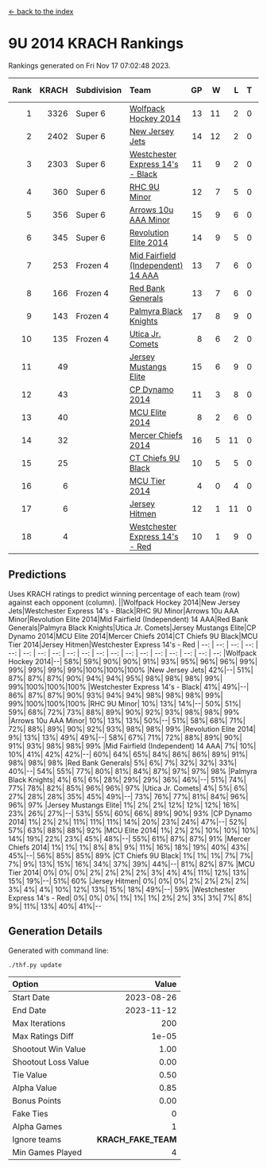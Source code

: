[<- back to the index](readme.md)
# 9U 2014 KRACH Rankings
Rankings generated on Fri Nov 17 07:02:48 2023.

Rank|KRACH|Subdivision|Team|GP|W|L|T|OTW|OTL|SoS|Exp Wins|Win Diff
---:|---:|:---|:---|---:|---:|---:|---:|---:|---:|---:|---:|---:
1|3326|Super 6|[Wolfpack Hockey 2014](https://gamesheetstats.com/seasons/3664/teams/140871/schedule)|13|11|2|0|0|1|799|11.8|-0.0
2|2402|Super 6|[New Jersey Jets](https://gamesheetstats.com/seasons/3664/teams/140881/schedule)|14|12|2|0|2|0|685|12.8|-0.0
3|2303|Super 6|[Westchester Express 14's - Black](https://gamesheetstats.com/seasons/3664/teams/140873/schedule)|11|9|2|0|2|0|853|9.8|-0.0
4|360|Super 6|[RHC 9U Minor](https://gamesheetstats.com/seasons/3664/teams/140876/schedule)|12|7|5|0|1|0|666|7.9|0.0
5|356|Super 6|[Arrows 10u AAA Minor](https://gamesheetstats.com/seasons/3664/teams/140872/schedule)|15|9|6|0|0|1|698|9.9|0.0
6|345|Super 6|[Revolution Elite 2014](https://gamesheetstats.com/seasons/3664/teams/140880/schedule)|14|9|5|0|2|1|393|9.9|0.0
7|253|Frozen 4|[Mid Fairfield (Independent) 14 AAA](https://gamesheetstats.com/seasons/3664/teams/140878/schedule)|13|7|6|0|1|0|574|7.9|0.0
8|166|Frozen 4|[Red Bank Generals](https://gamesheetstats.com/seasons/3664/teams/140883/schedule)|13|7|6|0|0|0|524|7.9|0.0
9|143|Frozen 4|[Palmyra Black Knights](https://gamesheetstats.com/seasons/3664/teams/140875/schedule)|17|8|9|0|0|1|747|8.9|0.0
10|135|Frozen 4|[Utica Jr. Comets](https://gamesheetstats.com/seasons/3664/teams/140884/schedule)|8|6|2|0|0|0|57|6.9|0.0
11|49||[Jersey Mustangs Elite](https://gamesheetstats.com/seasons/3664/teams/140888/schedule)|15|6|9|0|0|2|391|6.9|0.0
12|43||[CP Dynamo 2014](https://gamesheetstats.com/seasons/3664/teams/140877/schedule)|11|3|8|0|0|1|346|3.9|0.0
13|40||[MCU Elite 2014](https://gamesheetstats.com/seasons/3664/teams/140874/schedule)|8|2|6|0|0|1|1043|2.9|0.0
14|32||[Mercer Chiefs 2014](https://gamesheetstats.com/seasons/3664/teams/140885/schedule)|16|5|11|0|0|1|265|5.9|0.0
15|25||[CT Chiefs 9U Black](https://gamesheetstats.com/seasons/3664/teams/140886/schedule)|10|5|5|0|1|0|83|5.9|0.0
16|6||[MCU Tier 2014](https://gamesheetstats.com/seasons/3664/teams/140882/schedule)|4|0|4|0|0|0|972|0.9|0.0
17|6||[Jersey Hitmen](https://gamesheetstats.com/seasons/3664/teams/140879/schedule)|12|1|11|0|0|0|825|1.9|0.0
18|4||[Westchester Express 14's - Red](https://gamesheetstats.com/seasons/3664/teams/140887/schedule)|10|1|9|0|0|0|59|1.9|0.0

## Predictions
Uses KRACH ratings to predict winning percentage of each team (row) against each opponent (column).
||Wolfpack Hockey 2014|New Jersey Jets|Westchester Express 14's - Black|RHC 9U Minor|Arrows 10u AAA Minor|Revolution Elite 2014|Mid Fairfield (Independent) 14 AAA|Red Bank Generals|Palmyra Black Knights|Utica Jr. Comets|Jersey Mustangs Elite|CP Dynamo 2014|MCU Elite 2014|Mercer Chiefs 2014|CT Chiefs 9U Black|MCU Tier 2014|Jersey Hitmen|Westchester Express 14's - Red
| --: | --: | --: | --: | --: | --: | --: | --: | --: | --: | --: | --: | --: | --: | --: | --: | --: | --: | --: 
|Wolfpack Hockey 2014|--| 58%| 59%| 90%| 90%| 91%| 93%| 95%| 96%| 96%| 99%| 99%| 99%| 99%| 99%|100%|100%|100%
|New Jersey Jets| 42%|--| 51%| 87%| 87%| 87%| 90%| 94%| 94%| 95%| 98%| 98%| 98%| 99%| 99%|100%|100%|100%
|Westchester Express 14's - Black| 41%| 49%|--| 86%| 87%| 87%| 90%| 93%| 94%| 94%| 98%| 98%| 98%| 99%| 99%|100%|100%|100%
|RHC 9U Minor| 10%| 13%| 14%|--| 50%| 51%| 59%| 68%| 72%| 73%| 88%| 89%| 90%| 92%| 93%| 98%| 98%| 99%
|Arrows 10u AAA Minor| 10%| 13%| 13%| 50%|--| 51%| 58%| 68%| 71%| 72%| 88%| 89%| 90%| 92%| 93%| 98%| 98%| 99%
|Revolution Elite 2014|  9%| 13%| 13%| 49%| 49%|--| 58%| 67%| 71%| 72%| 88%| 89%| 90%| 91%| 93%| 98%| 98%| 99%
|Mid Fairfield (Independent) 14 AAA|  7%| 10%| 10%| 41%| 42%| 42%|--| 60%| 64%| 65%| 84%| 86%| 86%| 89%| 91%| 98%| 98%| 98%
|Red Bank Generals|  5%|  6%|  7%| 32%| 32%| 33%| 40%|--| 54%| 55%| 77%| 80%| 81%| 84%| 87%| 97%| 97%| 98%
|Palmyra Black Knights|  4%|  6%|  6%| 28%| 29%| 29%| 36%| 46%|--| 51%| 74%| 77%| 78%| 82%| 85%| 96%| 96%| 97%
|Utica Jr. Comets|  4%|  5%|  6%| 27%| 28%| 28%| 35%| 45%| 49%|--| 73%| 76%| 77%| 81%| 84%| 96%| 96%| 97%
|Jersey Mustangs Elite|  1%|  2%|  2%| 12%| 12%| 12%| 16%| 23%| 26%| 27%|--| 53%| 55%| 60%| 66%| 89%| 90%| 93%
|CP Dynamo 2014|  1%|  2%|  2%| 11%| 11%| 11%| 14%| 20%| 23%| 24%| 47%|--| 52%| 57%| 63%| 88%| 88%| 92%
|MCU Elite 2014|  1%|  2%|  2%| 10%| 10%| 10%| 14%| 19%| 22%| 23%| 45%| 48%|--| 55%| 61%| 87%| 87%| 91%
|Mercer Chiefs 2014|  1%|  1%|  1%|  8%|  8%|  9%| 11%| 16%| 18%| 19%| 40%| 43%| 45%|--| 56%| 85%| 85%| 89%
|CT Chiefs 9U Black|  1%|  1%|  1%|  7%|  7%|  7%|  9%| 13%| 15%| 16%| 34%| 37%| 39%| 44%|--| 81%| 82%| 87%
|MCU Tier 2014|  0%|  0%|  0%|  2%|  2%|  2%|  2%|  3%|  4%|  4%| 11%| 12%| 13%| 15%| 19%|--| 51%| 60%
|Jersey Hitmen|  0%|  0%|  0%|  2%|  2%|  2%|  2%|  3%|  4%|  4%| 10%| 12%| 13%| 15%| 18%| 49%|--| 59%
|Westchester Express 14's - Red|  0%|  0%|  0%|  1%|  1%|  1%|  2%|  2%|  3%|  3%|  7%|  8%|  9%| 11%| 13%| 40%| 41%|--

## Generation Details

Generated with command line:
```
./thf.py update
```

| Option | Value |
| :----- | ----: |
| Start Date | 2023-08-26 |
| End Date | 2023-11-12 |
| Max Iterations | 200 |
| Max Ratings Diff | 1e-05 |
| Shootout Win Value | 1.00 |
| Shootout Loss Value | 0.00 |
| Tie Value | 0.50 |
| Alpha Value | 0.85 |
| Bonus Points | 0.00 |
| Fake Ties | 0 |
| Alpha Games | 1 |
| Ignore teams | __KRACH_FAKE_TEAM__ |
| Min Games Played | 4 |

